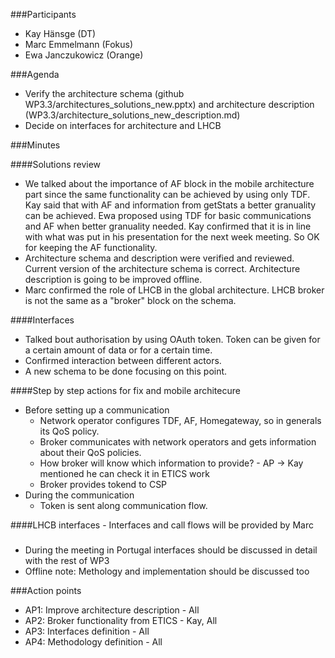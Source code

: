 ###Participants
* Kay Hänsge (DT)
* Marc Emmelmann (Fokus)
* Ewa Janczukowicz (Orange)

###Agenda
* Verify the architecture schema (github WP3.3/architectures_solutions_new.pptx) and architecture description (WP3.3/architecture_solutions_new_description.md)
* Decide on interfaces for architecture and LHCB

###Minutes

####Solutions review
- We talked about the importance of AF block in the mobile architecture part since the same functionality can be achieved by using only TDF. Kay said that with AF and information from getStats a better granuality can be achieved. Ewa proposed using TDF for basic communications and AF when better granuality needed. Kay confirmed that it is in line with what was put in his presentation for the next week meeting. So OK for keeping the AF functionality.
- Architecture schema and description were verified and reviewed. Current version of the architecture schema is correct. Architecture description is going to be improved offline.
- Marc confirmed the role of LHCB in the global architecture. LHCB broker is not the same as a "broker" block on the schema. 

####Interfaces
- Talked bout authorisation by using OAuth token. Token can be given for a certain amount of data or for a certain time.
- Confirmed interaction between different actors.
- A new schema to be done focusing on this point.

####Step by step actions for fix and mobile architecure
- Before setting up a communication
    - Network operator configures TDF, AF, Homegateway, so in generals its QoS policy.
    - Broker communicates with network operators and gets information about their QoS policies.
    - How broker will know which information to provide? - AP -> Kay mentioned he can check it in ETICS work
    - Broker provides tokend to CSP
- During the communication 
    - Token is sent along communication flow.

####LHCB interfaces
    - Interfaces and call flows will be provided by Marc


###
- During the meeting in Portugal interfaces should be discussed in detail with the rest of WP3
- Offline note: Methology and implementation should be discussed too

###Action points
* AP1: Improve architecture description - All
* AP2: Broker functionality from ETICS - Kay, All
* AP3: Interfaces definition - All
* AP4: Methodology definition - All




